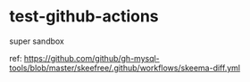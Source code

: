 # test-github-actions

super sandbox


ref: https://github.com/github/gh-mysql-tools/blob/master/skeefree/.github/workflows/skeema-diff.yml
